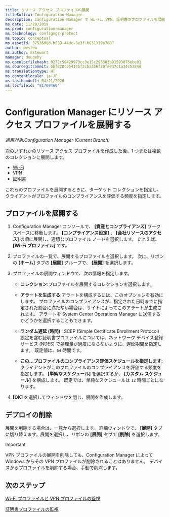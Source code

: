 ```yaml
---
title: リソース アクセス プロファイルの展開
titleSuffix: Configuration Manager
description: Configuration Manager で Wi-Fi、VPN、証明書のプロファイルを展開する方法について学習します。
ms.date: 11/29/2019
ms.prod: configuration-manager
ms.technology: configmgr-protect
ms.topic: conceptual
ms.assetid: 3753608d-b539-44dc-8e3f-b631319e7687
author: mestew
ms.author: mstewart
manager: dougeby
ms.openlocfilehash: 0272c50429973cc3e15c295303b91593075ebe01
ms.sourcegitcommit: bbf820c35414bf2cba356f30fe047c1a34c5384d
ms.translationtype: HT
ms.contentlocale: ja-JP
ms.lasthandoff: 04/21/2020
ms.locfileid: "81709460"
---
```

# <a name="deploy-resource-access-profiles-in-configuration-manager"></a>Configuration Manager にリソース アクセス プロファイルを展開する

*適用対象:Configuration Manager (Current Branch)*

次のいずれかのリソース アクセス プロファイルを作成した後、1 つまたは複数のコレクションに展開します。

- [Wi-Fi](create-wifi-profiles.md)
- [VPN](create-vpn-profiles.md)
- [証明書](create-certificate-profiles.md)

これらのプロファイルを展開するときに、ターゲット コレクションを指定し、クライアントがプロファイルのコンプライアンスを評価する頻度を指定します。  

## <a name="deploy-a-profile"></a>プロファイルを展開する

1. Configuration Manager コンソールで、 **[資産とコンプライアンス]** ワークスペースに移動します。 **[コンプライアンス設定]** 、 **[会社リソースのアクセス]** の順に展開し、適切なプロファイル ノードを選択します。 たとえば、 **[Wi-Fi プロファイル]** です。

1. プロファイルの一覧で、展開するプロファイルを選択します。 次に、リボンの **[ホーム]** タブの **[展開]** グループで、 **[展開]** を選択します。  

1. プロファイルの展開ウィンドウで、次の情報を指定します。  

    - **コレクション**:プロファイルを展開するコレクションを選択します。

    - **アラートを生成する**:アラートを構成するには、このオプションを有効にします。 プロファイルのコンプライアンスが、指定された日時までに指定された割合に満たない場合は、サイトによってこのアラートが生成されます。 アラートを System Center Operations Manager に送信するかどうかを選択することもできます。

    - **ランダム遅延 (時間)** : SCEP (Simple Certificate Enrollment Protocol) 設定を含む証明書プロファイルについては、ネットワーク デバイス登録サービス (NDES) で処理量が過度にならないように、遅延期間を指定します。 既定値は、`64` 時間です。  

    - **この...プロファイルのコンプライアンス評価スケジュールを指定します**:クライアントがこのプロファイルのコンプライアンスを評価する頻度を指定します。 **[単純なスケジュール]** を選択するか、 **[カスタム スケジュール]** を構成します。 既定では、単純なスケジュールは `12` 時間ごとになります。

1. **[OK]** を選択してウィンドウを閉じ、展開を作成します。

## <a name="delete-a-deployment"></a>デプロイの削除

展開を削除する場合は、一覧から選択します。 詳細ウィンドウで、 **[展開]** タブに切り替えます。展開を選択し、リボンの **[展開]** タブで **[削除]** を選択します。

> [!IMPORTANT]
> VPN プロファイルの展開を削除しても、Configuration Manager によって Windows からその VPN プロファイルが削除されることはありません。 デバイスからプロファイルを削除する場合、手動で削除します。

## <a name="next-steps"></a>次のステップ

[Wi-Fi プロファイルと VPN プロファイルの監視](monitor-wifi-email-vpn-profiles.md)

[証明書プロファイルの監視](monitor-certificate-profiles.md)
